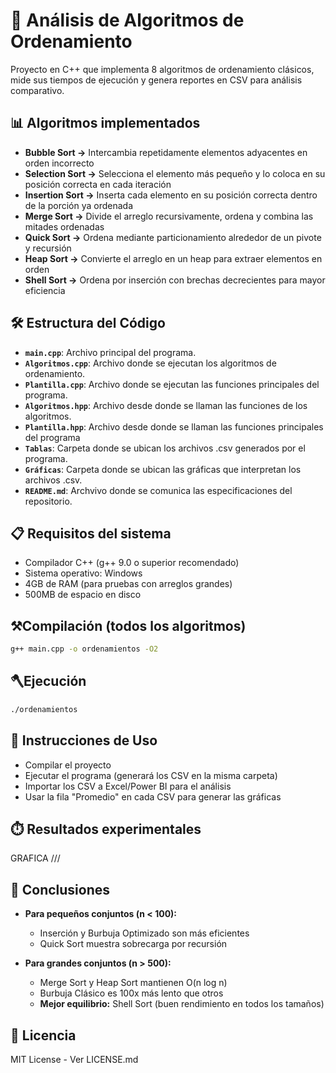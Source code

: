 # 🚀 Análisis de Algoritmos de Ordenamiento

Proyecto en C++ que implementa 8 algoritmos de ordenamiento clásicos, mide sus tiempos de ejecución y genera reportes en CSV para análisis comparativo.


## 📊 Algoritmos implementados
- **Bubble Sort →** Intercambia repetidamente elementos adyacentes en orden incorrecto
- **Selection Sort →**   Selecciona el elemento más pequeño y lo coloca en su posición correcta en cada iteración
- **Insertion Sort →** Inserta cada elemento en su posición correcta dentro de la porción ya ordenada
- **Merge Sort →** Divide el arreglo recursivamente, ordena y combina las mitades ordenadas
- **Quick Sort →** Ordena mediante particionamiento alrededor de un pivote y recursión
- **Heap Sort →** Convierte el arreglo en un heap para extraer elementos en orden
- **Shell Sort →** Ordena por inserción con brechas decrecientes para mayor eficiencia
  
## 🛠️ Estructura del Código
- **`main.cpp`**: Archivo principal del programa.
- **`Algoritmos.cpp`**:  Archivo donde se ejecutan los algoritmos de ordenamiento.
- **`Plantilla.cpp`**:  Archivo donde se ejecutan las funciones principales del programa.
- **`Algoritmos.hpp`**: Archivo desde donde se llaman las funciones de los algoritmos.
- **`Plantilla.hpp`**: Archivo desde donde se llaman las funciones principales del programa
- **`Tablas`**: Carpeta donde se ubican los archivos .csv generados por el programa.  
- **`Gráficas`**: Carpeta donde se ubican las gráficas que interpretan los archivos .csv.
- **`README.md`**: Archvivo donde se comunica las especificaciones del repositorio.

## 📋 Requisitos del sistema

- Compilador C++ (g++ 9.0 o superior recomendado)
- Sistema operativo: Windows
- 4GB de RAM (para pruebas con arreglos grandes)
- 500MB de espacio en disco

## ⚒️Compilación (todos los algoritmos)
```bash
g++ main.cpp -o ordenamientos -O2
```

## 🪓Ejecución
```bash
./ordenamientos
```

## 📌 Instrucciones de Uso
- Compilar el proyecto
- Ejecutar el programa (generará los CSV en la misma carpeta)
- Importar los CSV a Excel/Power BI para el análisis
- Usar la fila "Promedio" en cada CSV para generar las gráficas

## ⏱️ Resultados experimentales

GRAFICA ///

## 🎯 Conclusiones
- **Para pequeños conjuntos (n < 100):**
  - Inserción y Burbuja Optimizado son más eficientes
  - Quick Sort muestra sobrecarga por recursión

- **Para grandes conjuntos (n > 500):**
  - Merge Sort y Heap Sort mantienen O(n log n)
  - Burbuja Clásico es 100x más lento que otros
  - **Mejor equilibrio:** Shell Sort (buen rendimiento en todos los tamaños)

## 📄 Licencia
MIT License - Ver LICENSE.md
